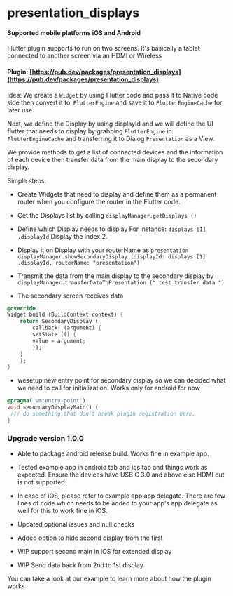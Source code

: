 # presentation_displays

#### Supported mobile platforms iOS and Android

Flutter plugin supports to run on two screens. It's basically a tablet connected to another screen via an HDMI or Wireless

#### Plugin: [https://pub.dev/packages/presentation_displays](https://pub.dev/packages/presentation_displays)

Idea: We create a `Widget` by using Flutter code and pass it to Native code side then convert it to` FlutterEngine` and save it to `FlutterEngineCache` for later use.

Next, we define the Display by using displayId and we will define the UI flutter that needs to display by grabbing `FlutterEngine` in `FlutterEngineCache` and transferring it to Dialog `Presentation` as a View.

We provide methods to get a list of connected devices and the information of each device then transfer data from the main display to the secondary display.

Simple steps:

- Create Widgets that need to display and define them as a permanent router when you configure the router in the Flutter code.

- Get the Displays list by calling `displayManager.getDisplays ()`

- Define which Display needs to display
For instance: `displays [1] .displayId` Display the index 2.

- Display it on Display with your routerName as `presentation` `displayManager.showSecondaryDisplay (displayId: displays [1] .displayId, routerName: "presentation") `

- Transmit the data from the main display to the secondary display by `displayManager.transferDataToPresentation (" test transfer data ")`
- The secondary screen receives data

```dart
@override
Widget build (BuildContext context) {
    return SecondaryDisplay (
        callback: (argument) {
        setState (() {
        value = argument;
        });
    }
    );
}
```
- wesetup new entry point for secondary display so we can decided what we need to call for initialization. Works only for android for now
```dart
@pragma('vm:entry-point')
void secondaryDisplayMain() {
 /// do something that don't break plugin registration here.
}
```
### Upgrade version 1.0.0

- Able to package android release build. Works fine in example app.

- Tested example app in android tab and ios tab and things work as expected. Ensure the devices have USB C 3.0 and above else HDMI out is not supported.

- In case of iOS, please refer to example app app delegate. There are few lines of code which needs to be added to your app's app delegate as well for this to work fine in iOS.

- Updated optional issues and null checks

- Added option to hide second display from the first

- WIP support second main in iOS for extended display

- WIP Send data back from 2nd to 1st display

You can take a look at our example to learn more about how the plugin works

